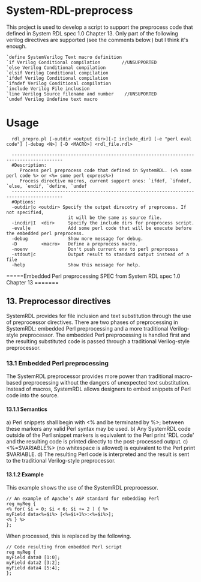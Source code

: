 # System-RDL-preprocess
This project is used to develop a script to support the preprocess code that defined in System RDL spec 1.0 Chapter 13.
Only part of the following verilog directives are supported (see the comments below.) but I think it's enough.

```
`define SystemVerilog Text macro definition
`if Verilog Conditional compilation        //UNSUPPORTED
`else Verilog Conditional compilation              
`elsif Verilog Conditional compilation
`ifdef Verilog Conditional compilation
`ifndef Verilog Conditional compilation
`include Verilog File inclusion
`line Verilog Source filename and number    //UNSUPORTED
`undef Verilog Undefine text macro
```

# Usage
```
  rdl_prepro.pl [-outdir <output dir>][-I include_dir] [-e "perl eval code"] [-debug <N>] [-D <MACRO>] <rdl_file.rdl>

  -----------------------------------------------------------------------------------------
  #Description:
     Process perl preprocess code that defined in SystemRDL. (<% some perl code %> or <%= some perl express%>)
     Process directive macros, current support ones: `ifdef, `ifndef, `else, `endif, `define, `undef
  -----------------------------------------------------------------------------------------
  #Options:
  -outdir|o <outdir> Specify the output direcotry of preprocess. If not specified, 
                       it will be the same as source file.
  -incdir|I  <dir>     Specify the include dirs for preprocess script.
  -eval|e              Add some perl code that will be execute before the embedded perl preprocess.
  -debug               Show more message for debug.
  -D         <macro>   Define a preprocess macro.
  -noenv               Don't push current env to perl preprocess
  -stdout|c            Output result to standard output instead of a file
  -help                Show this message for help.

```
=====Embedded Perl preprocessing SPEC from System RDL spec 1.0 Chapter 13 =======

## 13. Preprocessor directives

SystemRDL provides for file inclusion and text substitution through the use of preprocessor directives.
There are two phases of preprocessing in SystemRDL: embedded Perl preprocessing and a more traditional
Verilog-style preprocessor. The embedded Perl preprocessing is handled first and the resulting substituted
code is passed through a traditional Verilog-style preprocessor.

### 13.1 Embedded Perl preprocessing

The SystemRDL preprocessor provides more power than traditional macro-based preprocessing without the
dangers of unexpected text substitution. Instead of macros, SystemRDL allows designers to embed snippets
of Perl code into the source.

#### 13.1.1 Semantics

a) Perl snippets shall begin with <% and be terminated by %>; between these markers any valid Perl
syntax may be used.
b) Any SystemRDL code outside of the Perl snippet markers is equivalent to the Perl print 'RDL
code' and the resulting code is printed directly to the post-processed output.
c) <%=$VARIABLE%> (no whitespace is allowed) is equivalent to the Perl print $VARIABLE.
d) The resulting Perl code is interpreted and the result is sent to the traditional Verilog-style preprocessor.

#### 13.1.2 Example

This example shows the use of the SystemRDL preprocessor.
```
// An example of Apache’s ASP standard for embedding Perl
reg myReg {
<% for( $i = 0; $i < 6; $i += 2 ) { %>
myField data<%=$i%> [<%=$i+1%>:<%=$i%>];
<% } %>
};
```
When processed, this is replaced by the following.
```
// Code resulting from embedded Perl script
reg myReg {
myField data0 [1:0];
myField data2 [3:2];
myField data4 [5:4];
};
```

